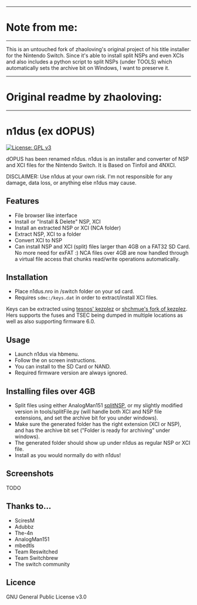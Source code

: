 -------------------------------------------------------------
# Note from me:
-------------------------------------------------------------
This is an untouched fork of zhaoloving's original project of his title installer for the Nintendo Switch.
Since it's able to install split NSPs and even XCIs and also includes a python script to split NSPs (under TOOLS) which automatically sets the archive bit on Windows, I want to preserve it.

-------------------------------------------------------------
# Original readme by zhaoloving:
-------------------------------------------------------------
# n1dus (ex dOPUS)
[![License: GPL v3](https://img.shields.io/badge/License-GPL%20v3-blue.svg)](https://www.gnu.org/licenses/gpl-3.0)

dOPUS has been renamed n1dus.
n1dus is an installer and converter of NSP and XCI files for the Nintendo Switch. It is Based on Tinfoil and 4NXCI. 

DISCLAIMER: Use n1dus at your own risk. I'm not responsible for any damage, data loss, or anything else n1dus may cause.

## Features
* File browser like interface
* Install or "Install & Delete" NSP, XCI 
* Install an extracted NSP or XCI (NCA folder)
* Extract NSP, XCI to a folder
* Convert XCI to NSP
* Can install NSP and XCI (split) files larger than 4GB on a FAT32 SD Card. No more need for exFAT :) NCA files over 4GB are now handled through a virtual file access that chunks read/write operations automatically.


## Installation
* Place n1dus.nro in /switch folder on your sd card.
* Requires `sdmc:/keys.dat` in order to extract/install XCI files. 

Keys can be extracted using [tesnos' kezplez](https://github.com/tesnos/kezplez-nx/tree/v1.0) or [shchmue's fork of kezplez](https://github.com/shchmue/kezplez-nx/releases). Hers supports the fuses and TSEC being dumped in multiple locations as well as also supporting firmware 6.0.


## Usage
* Launch n1dus via hbmenu.
* Follow the on screen instructions.
* You can install to the SD Card or NAND. 
* Required firmware version are always ignored.


## Installing files over 4GB
* Split files using either AnalogMan151 [splitNSP](https://github.com/AnalogMan151/splitNSP), or my slightly modified version in tools/splitFile.py (will handle both XCI and NSP file extensions, and set the archive bit for you under windows). 
* Make sure the generated folder has the right extension (XCI or NSP), and has the archive bit set ("Folder is ready for archiving" under windows). 
* The generated folder should show up under n1dus as regular NSP or XCI file.
* Install as you would normally do with n1dus!


## Screenshots
TODO

## Thanks to...
* SciresM
* Adubbz
* The-4n
* AnalogMan151
* mbedtls
* Team Reswitched
* Team Switchbrew
* The switch community

## Licence
GNU General Public License v3.0

